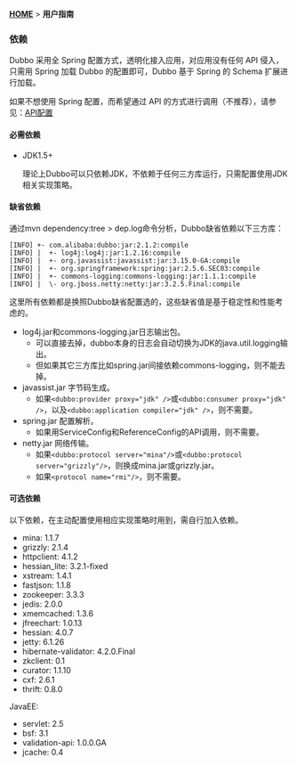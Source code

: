 [**HOME**](Home) > **用户指南**

### 依赖

Dubbo 采用全 Spring 配置方式，透明化接入应用，对应用没有任何 API 侵入，只需用 Spring 加载 Dubbo 的配置即可，Dubbo 基于 Spring 的 Schema 扩展进行加载。

如果不想使用 Spring 配置，而希望通过 API 的方式进行调用（不推荐），请参见：[API配置](configuration#api-config)

#### 必需依赖

* JDK1.5+

    理论上Dubbo可以只依赖JDK，不依赖于任何三方库运行，只需配置使用JDK相关实现策略。

#### 缺省依赖

通过mvn dependency:tree > dep.log命令分析，Dubbo缺省依赖以下三方库：

```
[INFO] +- com.alibaba:dubbo:jar:2.1.2:compile
[INFO] |  +- log4j:log4j:jar:1.2.16:compile 
[INFO] |  +- org.javassist:javassist:jar:3.15.0-GA:compile
[INFO] |  +- org.springframework:spring:jar:2.5.6.SEC03:compile
[INFO] |  +- commons-logging:commons-logging:jar:1.1.1:compile
[INFO] |  \- org.jboss.netty:netty:jar:3.2.5.Final:compile
```

这里所有依赖都是换照Dubbo缺省配置选的，这些缺省值是基于稳定性和性能考虑的。

* log4j.jar和commons-logging.jar日志输出包。
    * 可以直接去掉，dubbo本身的日志会自动切换为JDK的java.util.logging输出。
    * 但如果其它三方库比如spring.jar间接依赖commons-logging，则不能去掉。
* javassist.jar 字节码生成。
    * 如果`<dubbo:provider proxy="jdk" />`或`<dubbo:consumer proxy="jdk" />`，以及`<dubbo:application compiler="jdk" />`，则不需要。
* spring.jar 配置解析。
    * 如果用ServiceConfig和ReferenceConfig的API调用，则不需要。
* netty.jar 网络传输。
    * 如果`<dubbo:protocol server="mina"/>`或`<dubbo:protocol server="grizzly"/>`，则换成mina.jar或grizzly.jar。
    * 如果`<protocol name="rmi"/>`，则不需要。

#### 可选依赖

以下依赖，在主动配置使用相应实现策略时用到，需自行加入依赖。

* mina: 1.1.7
* grizzly: 2.1.4
* httpclient: 4.1.2
* hessian_lite: 3.2.1-fixed
* xstream: 1.4.1
* fastjson: 1.1.8
* zookeeper: 3.3.3
* jedis: 2.0.0
* xmemcached: 1.3.6
* jfreechart: 1.0.13
* hessian: 4.0.7
* jetty: 6.1.26
* hibernate-validator: 4.2.0.Final
* zkclient: 0.1
* curator: 1.1.10
* cxf: 2.6.1
* thrift: 0.8.0

JavaEE:

* servlet: 2.5
* bsf: 3.1
* validation-api: 1.0.0.GA
* jcache: 0.4